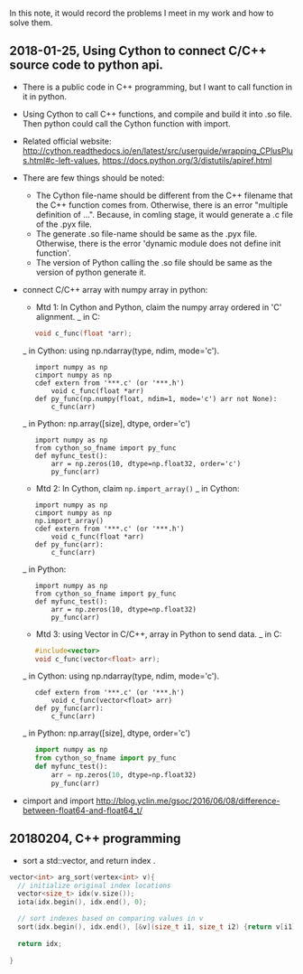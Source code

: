 In this note, it would record the problems I meet in my work and how to solve them.

## 2018-01-25, Using Cython to connect C/C++ source code to python api.
  + There is a public code in C++ programming, but I want to call function in it in python.
  + Using Cython to call C++ functions, and compile and build it into .so file. Then python could call the Cython function with import.
  + Related official website: <http://cython.readthedocs.io/en/latest/src/userguide/wrapping_CPlusPlus.html#c-left-values>, <https://docs.python.org/3/distutils/apiref.html>
  + There are few things should be noted:
    * The Cython file-name should be different from the C++ filename that the C++ function comes from. Otherwise, there is an error "multiple definition of ...". Because, in comling stage, it would generate a .c file of the .pyx file.
    * The generate .so file-name should be same as the .pyx file. Otherwise, there is the error 'dynamic module does not define init function'.
    * The version of Python calling the .so file should be same as the version of python generate it.
    
  + connect C/C++ array with numpy array in python:
    * Mtd 1: In Cython and Python, claim the numpy array ordered in 'C' alignment.
     _ in C: 
     ```c++
        void c_func(float *arr);
     ```
     _ in Cython: using np.ndarray(type, ndim, mode='c').
     ```
        import numpy as np
        cimport numpy as np
        cdef extern from '***.c' (or '***.h')
            void c_func(float *arr)
        def py_func(np.numpy(float, ndim=1, mode='c') arr not None):
            c_func(arr)
     ```    
     _ in Python: np.array([size], dtype, order='c')
     ```
        import numpy as np
        from cython_so_fname import py_func
        def myfunc_test():
            arr = np.zeros(10, dtype=np.float32, order='c')
            py_func(arr)
     ```
    * Mtd 2: In Cython, claim ```np.import_array()```
     _ in Cython:
     ```
        import numpy as np
        cimport numpy as np
        np.import_array()
        cdef extern from '***.c' (or '***.h')
            void c_func(float *arr)
        def py_func(arr):
            c_func(arr)
     ```    
     _ in Python:
     ```
        import numpy as np
        from cython_so_fname import py_func
        def myfunc_test():
            arr = np.zeros(10, dtype=np.float32)
            py_func(arr) 
     ```
     * Mtd 3: using Vector in C/C++, array in Python to send data.
     _ in C: 
     ```c++
        #include<vector>
        void c_func(vector<float> arr);
     ```
     _ in Cython: using np.ndarray(type, ndim, mode='c').
     ```cython
        cdef extern from '***.c' (or '***.h')
            void c_func(vector<float> arr)
        def py_func(arr):
            c_func(arr)
     ```    
     _ in Python: np.array([size], dtype, order='c')
     ```python
        import numpy as np
        from cython_so_fname import py_func
        def myfunc_test():
            arr = np.zeros(10, dtype=np.float32)
            py_func(arr)
     ```
  + cimport and import <http://blog.yclin.me/gsoc/2016/06/08/difference-between-float64-and-float64_t/>
  
  
## 20180204, C++ programming
  + sort a std::vector, and return index .
  ```c++
  vector<int> arg_sort(vertex<int> v){
    // initialize original index locations
    vector<size_t> idx(v.size());
    iota(idx.begin(), idx.end(), 0);

    // sort indexes based on comparing values in v
    sort(idx.begin(), idx.end(), [&v](size_t i1, size_t i2) {return v[i1] < v[i2];});
         
    return idx;
       
  }

  ```
